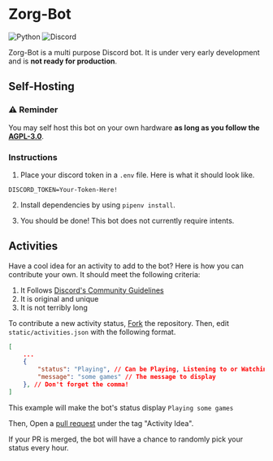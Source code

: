 # Zorg-Bot

![Python](https://img.shields.io/badge/python-3670A0?style=for-the-badge&logo=python&logoColor=ffdd54)
![Discord](https://img.shields.io/badge/Discord-%235865F2.svg?style=for-the-badge&logo=discord&logoColor=white)

Zorg-Bot is a multi purpose Discord bot. It is under very early development and is **not ready for production**.

## Self-Hosting

### ⚠️ **Reminder**

You may self host this bot on your own hardware **as long as you follow the [AGPL-3.0](https://github.com/joseph-umana/Zorg-Bot/blob/main/LICENSE)**.

### Instructions

1. Place your discord token in a `.env` file. Here is what it should look like.

```
DISCORD_TOKEN=Your-Token-Here!
```

2. Install dependencies by using `pipenv install`.

3. You should be done! This bot does not currently require intents.

## Activities

Have a cool idea for an activity to add to the bot? Here is how you can contribute your own. It should meet the following criteria:

1. It Follows [Discord's Community Guidelines](https://discord.com/guidelines)
2. It is original and unique
3. It is not terribly long

To contribute a new activity status, [Fork](https://github.com/joqwer/Zorg-Bot/fork) the repository. Then, edit `static/activities.json` with the following format.

```json
[
    ...
    {
        "status": "Playing", // Can be Playing, Listening to or Watching
        "message": "some games" // The message to display
    }, // Don't forget the comma!
]
```

This example will make the bot's status display `Playing some games`

Then, Open a [pull request](https://github.com/joqwer/Zorg-Bot/pulls) under the tag "Activity Idea".

If your PR is merged, the bot will have a chance to randomly pick your status every hour.
